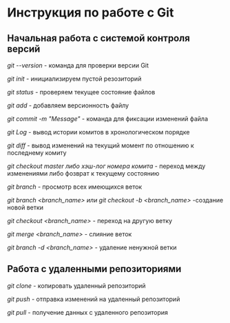 # Инструкция по работе с Git

## Начальная работа с системой контроля версий

*git --version* - команда для проверки версии Git

*git init* - инициализируем пустой резозиторий

*git status* - проверяем текущее состояние файлов

*git add* - добавляем версионность файлу

*git commit -m "Message"* - команда для фиксации изменений файла

*git Log* - вывод истории комитов в хронологическом порядке

*git diff* - вывод изменений на текущий момент по отношению к последнему комиту 

*git checkout master либо хэш-лог номера комита* - переход между изменениями либо фозврат к текущему состоянию

*git branch* - просмотр всех имеющихся веток

*git branch <branch_name> или git checkout -b <branch_name>* -создание новой ветки

*git checkout <branch_name>* - переход на другую ветку

*git merge <branch_name>* - слияние веток

*git branch -d <branch_name>* - удаление ненужной ветки

## Работа с удаленными репозиториями

*git clone* - копировать удаленный репозиторий

*git push* - отправка изменений на удаленный репозиторий

*git pull* - получение данных с удаленного репозитория

